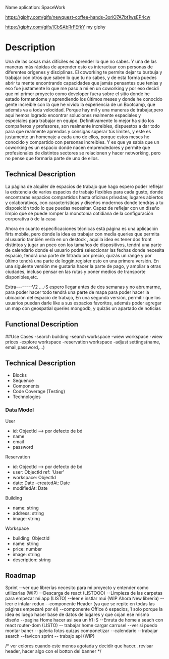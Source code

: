 Name aplication: SpaceWork

https://giphy.com/gifs/newquest-coffee-hands-3oriO7A7bt1wsEP4cw

https://giphy.com/gifs/lCbSAbRrFEfkY
my giphy

# Description 

Una de las cosas más difíciles es aprender lo que no sabes. Y una de las maneras más rápidas de aprender esto es interactuar con personas de diferentes orígenes y disciplinas. El coworking te permite dejar tu burbuja y trabajar con otros que saben lo que tu no sabes, y de esta forma puedes abrir tu mente encontrando capacidades que jamás pensantes que tenías y eso fue justamente lo que me paso a mi en un coworking y por eso decidí que mi primer proyecto como developer fuera sobre el sitio donde he estado formandome y aprendiendo los últimos meses y donde he conocido gente increible con la que he vivido la experiencia de un Bootcamp, que además va a toda velocidad.
Porque hay mil y una maneras de trabajar,pero aquí hemos logrado encontrar soluciones realmente espaciales y especiales para trabajar en equipo. Definitivamente lo mejor ha sido los compañeros y profesores, son realmente increibles, dispuestos a dar todo para que realmente aprendas y consigas superar tús límites, y este es justamente un homenaje a cada uno de ellos, porque estos meses he conocido y compartido con personas increibles.
Y es que ya sabía que un coworking es un espacio donde nacen emprendedores y permite que profesionales de distintos sectores se relacionen y hacer networking, pero no pense que formaría parte de uno de ellos.

## Technical Description

La página de alquiler de espacios de trabajo que hago espero poder reflejar la existencia de varios espacios de trabajo flexibles para cada gusto, donde encontraras espacios compartidos hasta oficinas privadas; lugares abiertos y colaborativos, con características y diseños modernos donde tendrás a tu disposición todo lo que puedas necesitar. Capaz de reflejar con un diseño limpio que se puede romper la monotonía cotidiana de la configuración corporativa ó de la casa

Ahora en cuanto especificaciones técnicas está página es una aplicación firts mobile, pero donde la idea es trabajar con media queries que permita al usuario también verla en un destock , aquí la idea es tener dos front distintos y jugar un poco con los tamaños de dispositivos, tendrá una parte de calendario donde el usuario podrá seleccionar las fechas donde necesita espacio, tendrá una parte de filtrado por precio, quizás un range y por último tendrá una parte de loggin,register esto en una primera versión.
En una siguiente versión me gustaría hacer la parte de pago, y ampliar a otras ciudades, incluso pensar en las rutas y poner medios de transporte disponibles,etc.

Extra--------V2 ....:S espero llegar antes de dos semanas y no abrumarme, para poder hacer todo 
tendrá una parte de mapa para poder hacer la ubicación del espacio de trabajo,
En una segunda versión, permitir que los usuarios puedan darle like a sus espacios favoritos, además poder agregar un map con geospatial queries mongodb, y quizás un apartado de noticias 


## Functional Description

##Use Cases
-search building
-search workspace
-wiew workspace
-wiew prices
-explore workspace
-reservation workspace
-adjust settings(name, email,password,...)

## Technical Description
- Blocks
- Sequence
- Components
- Code Coverage (Testing)
- Technologies

### Data Model

 User
- id: ObjectId --> por defecto de bd
- name
- email
- password

Reservation
- id: ObjectId --> por defecto de bd
- user: ObjectId ref: 'User'
- workspace: ObjectId
- date: Date
-createdAt: Date
- modifiedAt: Date

Building
- name: string
- address: string
- image: string

Workspace
- building: ObjectId
- name: string
- price: number
- image: string
- description: string





## Roadmap

Sprint
--ver que librerías necesito para mi proyecto y entender como utilizarlas (WIP)
--Descarga de react (LISTOOO)
--Limpieza de las carpetas para empezar mi app (LISTO)
--leer e instlar mui (WIP Ahora New librería)
--leer e intalar redux 
--componente Header (ya que se repite en todas las páginas empezaré por él)
--componente Office ó espacios, 1 solo porque la idea es luego hacer base de datos de lugares y que cojan ese mismo diseño
--pagina Home hacer asi sea un h1 :S
--Enruta de home a seach con react router-dom (LISTO)
-- trabajar home cargar carrusel 
--ver si puedo montar baner
--galeria fotos quizas componetizar
--calendario
--trabajar search 
--favicon
sprint
-- trabajo api (WIP)


/* ver colores cuando este menos agotada y decidir que hacer.. revisar header, hacer algo con el botton del banner */
